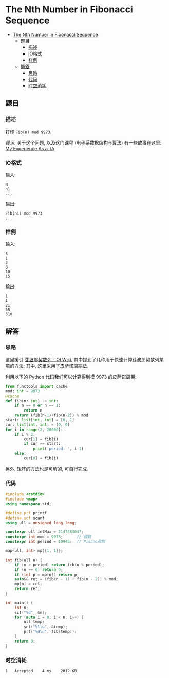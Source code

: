 # The Nth Number in Fibonacci Sequence

- [The Nth Number in Fibonacci Sequence](#the-nth-number-in-fibonacci-sequence)
  - [题目](#题目)
    - [描述](#描述)
    - [IO格式](#io格式)
    - [样例](#样例)
  - [解答](#解答)
    - [思路](#思路)
    - [代码](#代码)
    - [时空消耗](#时空消耗)

## 题目

### 描述

打印 `Fib(n) mod 9973`.

_提示:_ 关于这个问题, 以及这门课程 (电子系数据结构与算法) 有一些故事在这里: [My Experience As a TA](https://kainwenblog.wordpress.com/2017/09/21/my-experience-as-a-ta/)

### IO格式

输入:

```
N
n1
...
```

输出:

```
Fib(n1) mod 9973
...
```

### 样例

输入:

```
5
1
2
8
10
15
```

输出:

```
1
1
21
55
610
```

## 解答

### 思路

这里援引 [斐波那契数列 - OI Wiki](https://oi-wiki.org/math/combinatorics/fibonacci/), 其中提到了几种用于快速计算斐波那契数列某项的方法; 其中, 这里采用了皮萨诺周期法.

利用以下的 Python 代码我们可以计算得到模 9973 的皮萨诺周期:

```Python
from functools import cache
mod: int = 9973
@cache
def fib(n: int) -> int:
    if n == 0 or n == 1:
        return n
    return (fib(n-1)+fib(n-2)) % mod
start: list[int, int] = [0, 1]
cur: list[int, int] = [0, 0]
for i in range(2, 20000):
    if i % 2:
        cur[1] = fib(i)
        if cur == start:
            print('period: ', i-1)
    else:
        cur[0] = fib(i)
```

另外, 矩阵的方法也是可解的, 可自行完成.

### 代码

```C++
#include <cstdio>
#include <map>
using namespace std;

#define prf printf
#define scf scanf
using ull = unsigned long long;

constexpr ull intMax = 2147483647;
constexpr int mod = 9973;      // 模数
constexpr int period = 19948;  // Pisano周期

map<ull, int> mp{{1, 1}};

int fib(ull n) {
    if (n > period) return fib(n % period);
    if (n == 0) return 0;
    if (int p = mp[n]) return p;
    auto&& ret = (fib(n - 1) + fib(n - 2)) % mod;
    mp[n] = ret;
    return ret;
}

int main() {
    int n;
    scf("%d", &n);
    for (auto i = 0; i < n; i++) {
        ull temp;
        scf("%llu", &temp);
        prf("%d\n", fib(temp));
    }
    return 0;
}
```

### 时空消耗

```
1	Accepted	4 ms	2012 KB
```